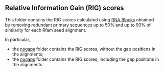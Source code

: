## Relative Information Gain (RIG) scores

This folder contains the RIG scores calculated using [RNA Blocks](../../../outputs/RNA_Blocks) obtained by 
removing redundant primary sequences up to 50% and up to 90% of similarity for each Rfam seed alignment.

In particular,
- the [nogaps](nogaps) folder contains the RIG scores, without the gap positions in the alignments;
- the [nogaps](withgaps) folder contains the RIG scores, including the gap positions in the alignments.